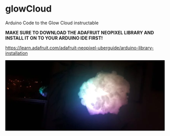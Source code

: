 # glowCloud
Arduino Code to the Glow Cloud instructable 

**MAKE SURE TO DOWNLOAD THE ADAFRUIT NEOPIXEL LIBRARY AND INSTALL IT ON TO YOUR ARDUINO IDE FIRST!**

https://learn.adafruit.com/adafruit-neopixel-uberguide/arduino-library-installation


![demo](./demo.png)
